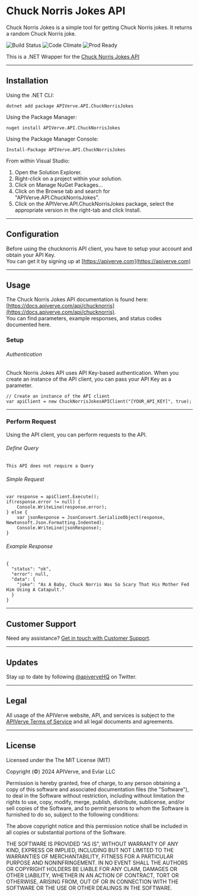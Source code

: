 Chuck Norris Jokes API
============

Chuck Norris Jokes is a simple tool for getting Chuck Norris jokes. It returns a random Chuck Norris joke.

![Build Status](https://img.shields.io/badge/build-passing-green)
![Code Climate](https://img.shields.io/badge/maintainability-B-purple)
![Prod Ready](https://img.shields.io/badge/production-ready-blue)

This is a .NET Wrapper for the [Chuck Norris Jokes API](https://apiverve.com/marketplace/api/chucknorris)

---

## Installation

Using the .NET CLI:
```
dotnet add package APIVerve.API.ChuckNorrisJokes
```

Using the Package Manager:
```
nuget install APIVerve.API.ChuckNorrisJokes
```

Using the Package Manager Console:
```
Install-Package APIVerve.API.ChuckNorrisJokes
```

From within Visual Studio:

1. Open the Solution Explorer.
2. Right-click on a project within your solution.
3. Click on Manage NuGet Packages...
4. Click on the Browse tab and search for "APIVerve.API.ChuckNorrisJokes".
5. Click on the APIVerve.API.ChuckNorrisJokes package, select the appropriate version in the right-tab and click Install.


---

## Configuration

Before using the chucknorris API client, you have to setup your account and obtain your API Key.  
You can get it by signing up at [https://apiverve.com](https://apiverve.com)

---

## Usage

The Chuck Norris Jokes API documentation is found here: [https://docs.apiverve.com/api/chucknorris](https://docs.apiverve.com/api/chucknorris).  
You can find parameters, example responses, and status codes documented here.

### Setup

###### Authentication
Chuck Norris Jokes API uses API Key-based authentication. When you create an instance of the API client, you can pass your API Key as a parameter.

```
// Create an instance of the API client
var apiClient = new ChuckNorrisJokesAPIClient("[YOUR_API_KEY]", true);
```

---


### Perform Request
Using the API client, you can perform requests to the API.

###### Define Query

```
This API does not require a Query
```

###### Simple Request

```
var response = apiClient.Execute();
if(response.error != null) {
	Console.WriteLine(response.error);
} else {
    var jsonResponse = JsonConvert.SerializeObject(response, Newtonsoft.Json.Formatting.Indented);
    Console.WriteLine(jsonResponse);
}
```

###### Example Response

```
{
  "status": "ok",
  "error": null,
  "data": {
    "joke": "As A Baby, Chuck Norris Was So Scary That His Mother Fed Him Using A Catapult."
  }
}
```

---

## Customer Support

Need any assistance? [Get in touch with Customer Support](https://apiverve.com/contact).

---

## Updates
Stay up to date by following [@apiverveHQ](https://twitter.com/apiverveHQ) on Twitter.

---

## Legal

All usage of the APIVerve website, API, and services is subject to the [APIVerve Terms of Service](https://apiverve.com/terms) and all legal documents and agreements.

---

## License
Licensed under the The MIT License (MIT)

Copyright (&copy;) 2024 APIVerve, and Evlar LLC

Permission is hereby granted, free of charge, to any person obtaining a copy of this software and associated documentation files (the "Software"), to deal in the Software without restriction, including without limitation the rights to use, copy, modify, merge, publish, distribute, sublicense, and/or sell copies of the Software, and to permit persons to whom the Software is furnished to do so, subject to the following conditions:

The above copyright notice and this permission notice shall be included in all copies or substantial portions of the Software.

THE SOFTWARE IS PROVIDED "AS IS", WITHOUT WARRANTY OF ANY KIND, EXPRESS OR IMPLIED, INCLUDING BUT NOT LIMITED TO THE WARRANTIES OF MERCHANTABILITY, FITNESS FOR A PARTICULAR PURPOSE AND NONINFRINGEMENT. IN NO EVENT SHALL THE AUTHORS OR COPYRIGHT HOLDERS BE LIABLE FOR ANY CLAIM, DAMAGES OR OTHER LIABILITY, WHETHER IN AN ACTION OF CONTRACT, TORT OR OTHERWISE, ARISING FROM, OUT OF OR IN CONNECTION WITH THE SOFTWARE OR THE USE OR OTHER DEALINGS IN THE SOFTWARE.
